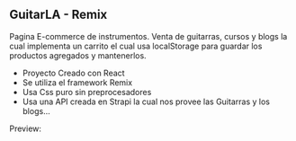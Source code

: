 ## GuitarLA - Remix

Pagina E-commerce de instrumentos.
Venta de guitarras, cursos y blogs la cual implementa un carrito el cual usa localStorage para guardar los productos agregados y mantenerlos. 
- Proyecto Creado con React
- Se utiliza el framework Remix
- Usa Css puro sin preprocesadores 
- Usa una API creada en Strapi la cual nos provee las Guitarras y los blogs...

Preview: 
